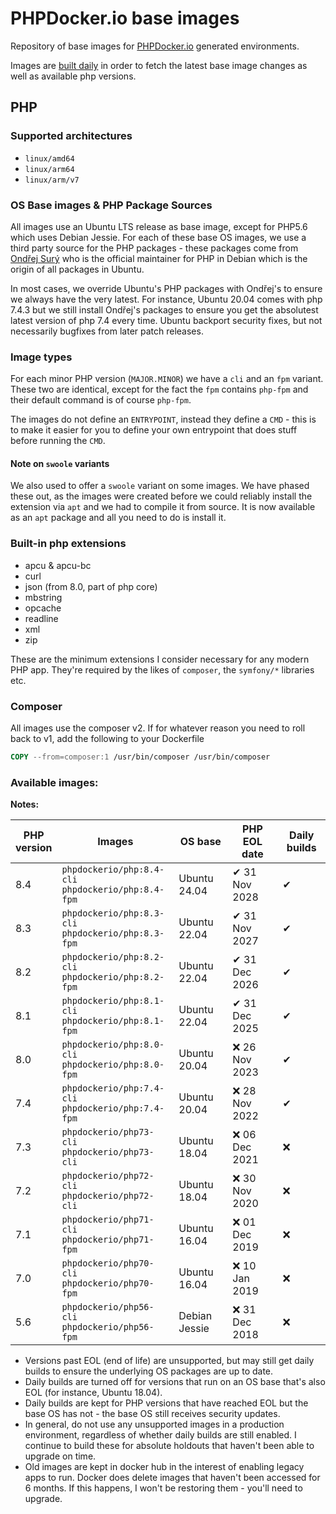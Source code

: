 # PHPDocker.io base images

Repository of base images for [PHPDocker.io](http://phpdocker.io) generated environments.

Images are [built daily](https://github.com/phpdocker-io/base-images/actions/workflows/docker-build.yaml) in order to
fetch the latest base image changes as well as available php versions.

## PHP

### Supported architectures

* `linux/amd64`
* `linux/arm64`
* `linux/arm/v7`

### OS Base images & PHP Package Sources

All images use an Ubuntu LTS release as base image, except for PHP5.6 which uses Debian Jessie. For each of these base
OS images, we use a third party source for the PHP packages - these packages come from
[Ondřej Surý](https://github.com/oerdnj/deb.sury.org) who is the official maintainer for PHP in Debian which is the
origin of all packages in Ubuntu.

In most cases, we override Ubuntu's PHP packages with Ondřej's to ensure we always have the very latest. For instance,
Ubuntu 20.04 comes with php 7.4.3 but we still install Ondřej's packages to ensure you get the absolutest latest version
of php 7.4 every time. Ubuntu backport security fixes, but not necessarily bugfixes from later patch releases.

### Image types

For each minor PHP version (`MAJOR.MINOR`) we have a `cli` and an `fpm` variant. These two are identical, except for the
fact the `fpm` contains `php-fpm` and their default command is of course `php-fpm`.

The images do not define an `ENTRYPOINT`, instead they define a `CMD` - this is to make it easier for you to define your
own entrypoint that does stuff before running the `CMD`.

#### Note on `swoole` variants
We also used to offer a `swoole` variant on some images. We have phased these out, as the images were created before we
could reliably install the extension via `apt` and we had to compile it from source. It is now available as an
`apt` package and all you need to do is install it.

### Built-in php extensions

* apcu & apcu-bc
* curl
* json (from 8.0, part of php core)
* mbstring
* opcache
* readline
* xml
* zip

These are the minimum extensions I consider necessary for any modern PHP app. They're required by the likes
of `composer`, the `symfony/*` libraries etc.

### Composer

All images use the composer v2. If for whatever reason you need to roll back to v1, add the following to your Dockerfile

```Dockerfile
COPY --from=composer:1 /usr/bin/composer /usr/bin/composer
```

### Available images:

**Notes:**

| PHP <br> version | Images                                                   | OS base       | PHP EOL date  | Daily builds |
|------------------|----------------------------------------------------------|---------------|---------------|--------------|
| 8.4              | `phpdockerio/php:8.4-cli` <br> `phpdockerio/php:8.4-fpm` | Ubuntu 24.04  | ✔ 31 Nov 2028 | ✔            |
| 8.3              | `phpdockerio/php:8.3-cli` <br> `phpdockerio/php:8.3-fpm` | Ubuntu 22.04  | ✔ 31 Nov 2027 | ✔            |
| 8.2              | `phpdockerio/php:8.2-cli` <br> `phpdockerio/php:8.2-fpm` | Ubuntu 22.04  | ✔ 31 Dec 2026 | ✔            |
| 8.1              | `phpdockerio/php:8.1-cli` <br> `phpdockerio/php:8.1-fpm` | Ubuntu 22.04  | ✔ 31 Dec 2025 | ✔            |
| 8.0              | `phpdockerio/php:8.0-cli` <br> `phpdockerio/php:8.0-fpm` | Ubuntu 20.04  | ❌ 26 Nov 2023 | ✔            |
| 7.4              | `phpdockerio/php:7.4-cli` <br> `phpdockerio/php:7.4-fpm` | Ubuntu 20.04  | ❌ 28 Nov 2022 | ✔            |
| 7.3              | `phpdockerio/php73-cli`   <br> `phpdockerio/php73-cli`   | Ubuntu 18.04  | ❌ 06 Dec 2021 | ❌            |
| 7.2              | `phpdockerio/php72-cli`   <br> `phpdockerio/php72-cli`   | Ubuntu 18.04  | ❌ 30 Nov 2020 | ❌            |
| 7.1              | `phpdockerio/php71-cli`   <br> `phpdockerio/php71-fpm`   | Ubuntu 16.04  | ❌ 01 Dec 2019 | ❌            |
| 7.0              | `phpdockerio/php70-cli`   <br> `phpdockerio/php70-fpm`   | Ubuntu 16.04  | ❌ 10 Jan 2019 | ❌            |
| 5.6              | `phpdockerio/php56-cli`   <br> `phpdockerio/php56-fpm`   | Debian Jessie | ❌ 31 Dec 2018 | ❌            |

* Versions past EOL (end of life) are unsupported, but may still get daily builds to ensure the underlying OS packages
  are up to date.
* Daily builds are turned off for versions that run on an OS base that's also EOL (for instance, Ubuntu 18.04).
* Daily builds are kept for PHP versions that have reached EOL but the base OS has not - the base OS still receives
  security updates.
* In general, do not use any unsupported images in a production environment, regardless of whether daily builds are
  still enabled. I continue to build these for absolute holdouts that haven't been able to upgrade on time.
* Old images are kept in docker hub in the interest of enabling legacy apps to run. Docker does delete images that
  haven't been accessed for 6 months. If this happens, I won't be restoring them - you'll need to upgrade.
